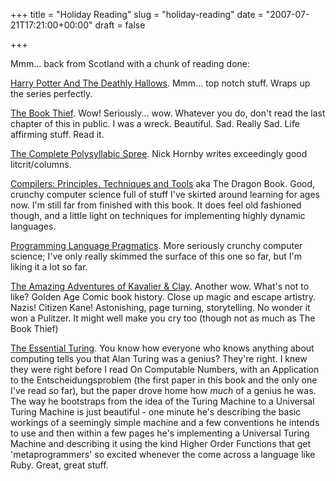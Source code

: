 +++
title = "Holiday Reading"
slug = "holiday-reading"
date = "2007-07-21T17:21:00+00:00"
draft = false

+++

Mmm... back from Scotland with a chunk of reading done:

[Harry Potter And The Deathly Hallows](amazon:0747591059). Mmm... top notch stuff. Wraps up the series perfectly.

[The Book Thief](amazon:0385611463). Wow! Seriously... wow. Whatever you do, don't read the last chapter of this in public. I was a wreck. Beautiful. Sad. Really Sad. Life affirming stuff. Read it.

[The Complete Polysyllabic Spree](amazon:0141028491). Nick Hornby writes exceedingly good litcrit/columns.

[Compilers: Principles, Techniques and Tools](amazon:0321486811) aka The Dragon Book. Good, crunchy computer science full of stuff I've skirted around learning for ages now. I'm still far from finished with this book. It does feel old fashioned though, and a little light on techniques for implementing highly dynamic languages.

[Programming Language Pragmatics](amazon:0126339511). More seriously crunchy computer science; I've only really skimmed the surface of this one so far, but I'm liking it a lot so far.

[The Amazing Adventures of Kavalier & Clay](amazon:1841154938). Another wow. What's not to like? Golden Age Comic book history. Close up magic and escape artistry. Nazis! Citizen Kane! Astonishing, page turning, storytelling. No wonder it won a Pulitzer. It might well make you cry too (though not as much as The Book Thief)

[The Essential Turing](amazon:0198250797). You know how everyone who knows anything about computing tells you that Alan Turing was a genius? They're right. I knew they were right before I read On Computable Numbers, with an Application to the Entscheidungsproblem (the first paper in this book and the only one I've read so far), but the paper drove home how *much* of a genius he was. The way he bootstraps from the idea of the Turing Machine to a Universal Turing Machine is just beautiful - one minute he's describing the basic workings of a seemingly simple machine and a few conventions he intends to use and then within a few pages he's implementing a Universal Turing Machine and describing it using the kind Higher Order Functions that get 'metaprogrammers' so excited whenever the come across a language like Ruby. Great, great stuff.
